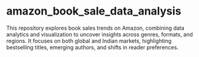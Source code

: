 # amazon_book_sale_data_analysis
This repository explores book sales trends on Amazon, combining data analytics and visualization to uncover insights across genres, formats, and regions.
It focuses on both global and Indian markets, highlighting bestselling titles, emerging authors, and shifts in reader preferences.
